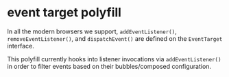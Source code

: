 # event target polyfill

In all the modern browsers we support, `addEventListener()`, `removeEventListener()`, and
`dispatchEvent()` are defined on the `EventTarget` interface.

This polyfill currently hooks into listener invocations via `addEventListener()` in order to
filter events based on their bubbles/composed configuration.
